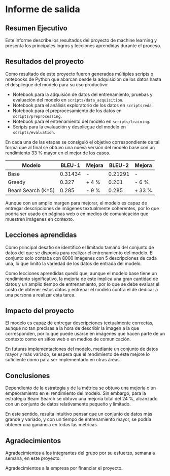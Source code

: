 # Informe de salida

## Resumen Ejecutivo

Este informe describe los resultados del proyecto de machine learning y presenta los principales logros y lecciones aprendidas durante el proceso.

## Resultados del proyecto

Como resultado de este proyecto fueron generados múltiples scripts o notebooks de Python que abarcan desde la adquisición de los datos hasta el despliegue del modelo para su uso productivo:

- Notebook para la adquisión de datos del entrenamiento, pruebas y evaluación del modelo en `scripts/data_acquisition`.
- Notebook para el análisis exploratorio de los datos en `scripts/eda`.
- Notebook para el preprocesamiento de los datos en `scripts/preprocessing`.
- Notebook para el entrenamiento del modelo en `scripts/training`.
- Scripts para la evaluación y despliegue del modelo en `scripts/evaluation`.

En cada una de las etapas se consiguió el objetivo correspondiente de tal forma que al final se obtuvo una nueva versión del modelo base con un rendimiento 33 % mayor en el mejor de los casos.

| Modelo | BLEU-1 | Mejora | BLEU-2 | Mejora |
|--------|--------|--------|--------|--------|
| Base | 0.31434 | - | 0.21291 | - |
| Greedy | 0.327 | + 4 % | 0.201 | - 6 % |
| Beam Search (K=5) | 0.285 | - 9 %  | 0.285 | + 33 % |

Aunque con un amplio margen para mejorar, el modelo es capaz de entregar descripciones de imágenes textualmente coherentes, por lo que podría ser usado en páginas web o en medios de comunicación que muestren imágenes en contexto.

## Lecciones aprendidas

Como principal desafío se identificó el limitado tamaño del conjunto de datos del que se disponía para realizar el entrenamiento del modelo. El conjunto solo contaba con 8000 imágenes con 5 descripciones de cada una, lo que limitó la variedad de los datos de entrada del modelo.

Como lecciones aprendidas quedó que, aunque el modelo base tiene un rendimiento significativo, la mejoría de este implica una gran cantidad de datos y un amplio tiempo de entrenamiento, por lo que se debe evaluar el costo de obtener estos datos y entrenar el modelo contra el de dedicar a una persona a realizar esta tarea.

## Impacto del proyecto

El modelo es capaz de entregar descripciones textualmente correctas, aunque no tan precisas a la hora de describir la imagen a la que corresponden, por lo que puede usarse en imágenes que hacen parte de un contexto como en sitios web o en medios de comunicación.

En futuras implementaciones del modelo, mediante un conjunto de datos mayor y más variado, se espera que el rendimiento de este mejore lo suficiente como para ser implementado en otras áreas.

## Conclusiones

Dependiento de la estrategia y de la métrica se obtuvo una mejoría o un empeoramiento en el rendimiento del modelo. Sin embargo, para la estrategia Beam Search se obtuvo una mejoría total del 24 %, alcanzado con un conjunto de datos relativamente pequeño y limitado.

En este sentido, resulta intuitivo pensar que un conjunto de datos más grande y variado, y con un tiempo de entrenamiento mayor, se podría obtener una ganancia en todas las métricas.

## Agradecimientos

Agradecimientos a los integrantes del grupo por su esfuerzo, semana a semana, en este proyecto.

Agradecimientos a la empresa por financiar el proyecto.
